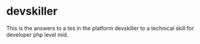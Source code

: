 # devskiller

This is the answers to a tes in the platform devskiller to a technical skill for developer php level mid.
